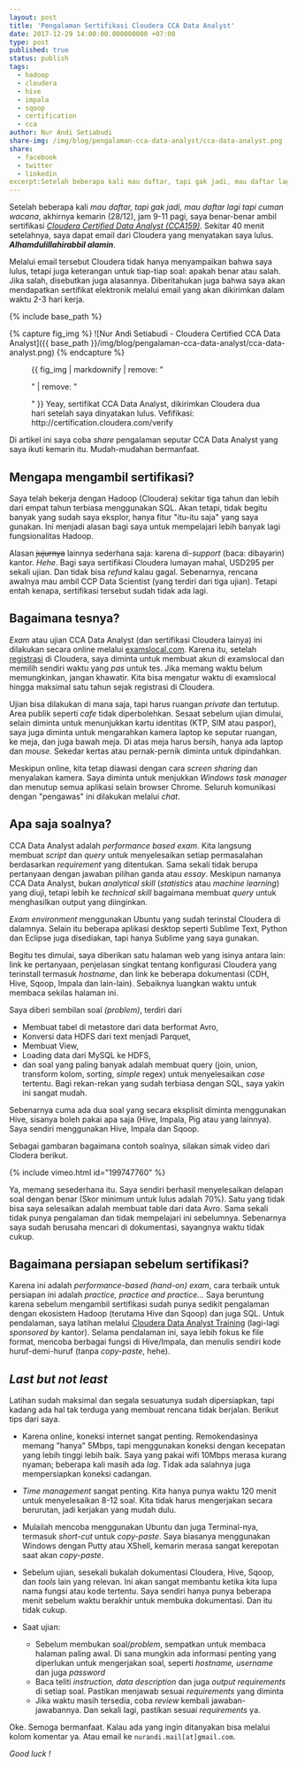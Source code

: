 ```yaml
---
layout: post
title: 'Pengalaman Sertifikasi Cloudera CCA Data Analyst'
date: 2017-12-29 14:00:00.000000000 +07:00
type: post
published: true
status: publish
tags:
  - hadoop
  - cloudera
  - hive
  - impala
  - sqoop
  - certification
  - cca
author: Nur Andi Setiabudi
share-img: /img/blog/pengalaman-cca-data-analyst/cca-data-analyst.png
share:
  - facebook
  - twitter
  - linkedin
excerpt:Setelah beberapa kali mau daftar, tapi gak jadi, mau daftar lagi tapi cuman wacana, akhirnya kemarin (28/12), jam 9-11 pagi, saya benar-benar ambil sertifikasi Cloudera Certified Data Analyst (CCA159). Sekitar 40 menit setelahnya, saya dapat email dari Cloudera yang menyatakan saya lulus. Alhamdulillahirabbil alamin.
---
```

Setelah beberapa kali _mau daftar, tapi gak jadi, mau daftar lagi tapi cuman wacana_, akhirnya kemarin (28/12), jam 9-11 pagi, saya benar-benar ambil sertifikasi [*Cloudera Certified Data Analyst (CCA159)*](https://www.cloudera.com/more/training/certification/cca-data-analyst.html). Sekitar 40 menit setelahnya, saya dapat email dari Cloudera yang menyatakan saya lulus. _**Alhamdulillahirabbil alamin**_. 

Melalui email tersebut Cloudera tidak hanya menyampaikan bahwa saya lulus, tetapi juga keterangan untuk tiap-tiap soal: apakah benar atau salah. Jika salah, disebutkan juga alasannya. Diberitahukan juga bahwa saya akan mendapatkan sertifikat elektronik melalui email yang akan dikirimkan dalam waktu 2-3 hari kerja.

{% include base_path %}

{% capture fig_img %}
![Nur Andi Setiabudi - Cloudera Certified CCA Data Analyst]({{ base_path }}/img/blog/pengalaman-cca-data-analyst/cca-data-analyst.png)
{% endcapture %}

<figure>
{{ fig_img | markdownify | remove: "<p>" | remove: "</p>" }}
<span class="caption">Yeay, sertifikat CCA Data Analyst, dikirimkan Cloudera dua hari setelah saya dinyatakan lulus. Vefifikasi: http://certification.cloudera.com/verify</span>
</figure> 


Di artikel ini saya coba *share* pengalaman seputar CCA Data Analyst yang saya ikuti kemarin itu. Mudah-mudahan bermanfaat.

## Mengapa mengambil sertifikasi?

Saya telah bekerja dengan Hadoop (Cloudera) sekitar tiga tahun dan lebih dari empat tahun terbiasa menggunakan SQL. Akan tetapi, tidak begitu banyak yang sudah saya eksplor, hanya fitur "itu-itu saja" yang saya gunakan. Ini menjadi alasan bagi saya untuk mempelajari lebih banyak lagi fungsionalitas Hadoop.

Alasan ~~jujurnya~~ lainnya sederhana saja: karena di-*support* (baca: dibayarin) kantor. _Hehe_. Bagi saya sertifikasi Cloudera lumayan mahal, USD295 per sekali ujian. Dan tidak bisa _refund_ kalau gagal. Sebenarnya, rencana awalnya mau ambil CCP Data Scientist (yang terdiri dari tiga ujian). Tetapi entah kenapa, sertifikasi tersebut sudah tidak ada lagi.

## Bagaimana tesnya?

_Exam_ atau ujian CCA Data Analyst (dan sertifikasi Cloudera lainya) ini dilakukan secara online melalui [examslocal.com](http://www.examslocal.com/). Karena itu, setelah  [registrasi](https://university.cloudera.com/content/cca175) di Cloudera, saya diminta untuk membuat akun di examslocal dan memilih sendiri waktu yang _pas_ untuk tes. Jika memang waktu belum memungkinkan, jangan khawatir. Kita bisa mengatur waktu di examslocal hingga maksimal satu tahun sejak registrasi di Cloudera. 

Ujian bisa dilakukan di mana saja, tapi harus ruangan _private_ dan tertutup. Area publik seperti _cafe_ tidak diperbolehkan. Sesaat sebelum ujian dimulai, selain diminta untuk menunjukkan kartu identitas (KTP, SIM atau paspor), saya juga diminta untuk mengarahkan kamera laptop ke seputar ruangan, ke meja, dan juga bawah meja. Di atas meja harus bersih, hanya ada laptop dan _mouse_. Sekedar kertas atau pernak-pernik diminta untuk dipindahkan.

Meskipun online, kita tetap diawasi dengan cara _screen sharing_ dan menyalakan kamera. Saya diminta untuk menjukkan _Windows task manager_ dan menutup semua aplikasi selain browser Chrome. Seluruh komunikasi dengan "pengawas" ini dilakukan melalui _chat_.

## Apa saja soalnya?

CCA Data Analyst adalah _performance based exam_. Kita langsung membuat _script_ dan _query_ untuk menyelesaikan setiap permasalahan berdasarkan _requirement_ yang ditentukan. Sama sekali tidak berupa pertanyaan dengan jawaban pilihan ganda atau _essay_. Meskipun namanya CCA Data Analyst, bukan _analytical skill_ (_statistics_ atau _machine learning_) yang diuji, tetapi lebih ke _technical skill_ bagaimana membuat _query_ untuk menghasilkan output yang diinginkan.  

_Exam environment_ menggunakan Ubuntu yang sudah terinstal Cloudera di dalamnya. Selain itu beberapa aplikasi desktop seperti Sublime Text, Python dan Eclipse juga disediakan, tapi hanya Sublime yang saya gunakan. 

Begitu tes dimulai, saya diberikan satu halaman web yang isinya antara lain: link ke pertanyaan, penjelasan singkat tentang konfigurasi Cloudera yang terinstall termasuk _hostname_, dan link ke beberapa dokumentasi (CDH, Hive, Sqoop, Impala dan lain-lain). Sebaiknya luangkan waktu untuk membaca sekilas halaman ini. 

Saya diberi sembilan soal _(problem)_, terdiri dari

* Membuat tabel di metastore dari data berformat Avro,
* Konversi data HDFS dari text menjadi Parquet,
* Membuat View,
* Loading data dari MySQL ke HDFS,
* dan soal yang paling banyak adalah membuat query (join, union, transform kolom, sorting, _simple_ regex) untuk menyelesaikan _case_ tertentu. Bagi rekan-rekan yang sudah terbiasa dengan SQL, saya yakin ini sangat mudah. 

Sebenarnya cuma ada dua soal yang secara eksplisit diminta menggunakan Hive, sisanya boleh pakai apa saja (Hive, Impala, Pig atau yang lainnya). Saya sendiri menggunakan Hive, Impala dan Sqoop.   

Sebagai gambaran bagaimana contoh soalnya, silakan simak video dari Clodera berikut.

{% include vimeo.html id="199747760" %}

Ya, memang sesederhana itu. Saya sendiri berhasil menyelesaikan delapan soal dengan benar (Skor minimum untuk lulus adalah 70%). Satu yang tidak bisa saya selesaikan adalah membuat table dari data Avro. Sama sekali tidak punya pengalaman dan tidak mempelajari ini sebelumnya. Sebenarnya saya sudah berusaha mencari di dokumentasi, sayangnya waktu tidak cukup.

## Bagaimana persiapan sebelum sertifikasi?

Karena ini adalah _performance-based (hand-on) exam_, cara terbaik untuk persiapan ini adalah _practice, practice and practice..._ Saya beruntung karena sebelum mengambil sertifikasi sudah punya sedikit pengalaman dengan ekosistem Hadoop (terutama Hive dan Sqoop) dan juga SQL. Untuk pendalaman, saya latihan melalui [Cloudera Data Analyst Training](https://www.cloudera.com/more/training/courses/data-analyst-training.html) (lagi-lagi _sponsored by_ kantor). Selama pendalaman ini, saya lebih fokus ke file format, mencoba berbagai fungsi di Hive/Impala, dan menulis sendiri kode huruf-demi-huruf (tanpa _copy-paste_, hehe).

## _Last but not least_

Latihan sudah maksimal dan segala sesuatunya sudah dipersiapkan, tapi kadang ada hal tak terduga yang membuat rencana tidak berjalan. Berikut tips dari saya.

* Karena online, koneksi internet sangat penting. Remokendasinya memang "hanya" 5Mbps, tapi menggunakan koneksi dengan kecepatan yang lebih tinggi lebih baik. Saya yang pakai wifi 10Mbps merasa kurang nyaman; beberapa kali masih ada _lag_. Tidak ada salahnya juga mempersiapkan koneksi cadangan. 

* _Time management_ sangat penting. Kita hanya punya waktu 120 menit untuk menyelesaikan 8-12 soal. Kita tidak harus mengerjakan secara berurutan, jadi kerjakan yang mudah dulu.

* Mulailah mencoba menggunakan Ubuntu dan juga Terminal-nya, termasuk _short-cut_ untuk _copy-paste_. Saya biasanya menggunakan Windows dengan Putty atau XShell, kemarin merasa sangat kerepotan saat akan _copy-paste_. 

* Sebelum ujian, sesekali bukalah dokumentasi Cloudera, Hive, Sqoop, dan _tools_ lain yang relevan. Ini akan sangat membantu ketika kita lupa nama fungsi atau kode tertentu. Saya sendiri hanya punya beberapa menit sebelum waktu berakhir untuk membuka dokumentasi. Dan itu tidak cukup.

* Saat ujian:
  * Sebelum membukan soal/*problem*, sempatkan untuk membaca halaman paling awal. Di sana mungkin ada informasi penting yang diperlukan untuk mengerjakan soal, seperti _hostname, username_ dan juga _password_
  * Baca teliti _instruction, data description_ dan juga _output requirements_ di setiap soal. Pastikan menjawab sesuai _requirements_ yang diminta
  * Jika waktu masih tersedia, coba _review_ kembali jawaban-jawabannya. Dan sekali lagi, pastikan sesuai _requirements_ ya. 

Oke. Semoga bermanfaat. Kalau ada yang ingin ditanyakan bisa melalui kolom komentar ya. Atau email ke `nurandi.mail[at]gmail.com`.

_Good luck !_
